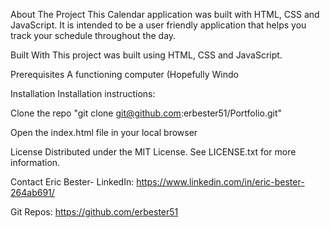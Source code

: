 About The Project
This Calendar application was built with HTML, CSS and JavaScript. It is intended to be a user friendly application that helps you track your schedule throughout the day.

Built With
This project was built using HTML, CSS and JavaScript.

Prerequisites
A functioning computer (Hopefully Windo

Installation
Installation instructions:

Clone the repo "git clone git@github.com:erbester51/Portfolio.git"

Open the index.html file in your local browser

License
Distributed under the MIT License. See LICENSE.txt for more information.

Contact
Eric Bester- LinkedIn: https://www.linkedin.com/in/eric-bester-264ab691/

Git Repos: https://github.com/erbester51